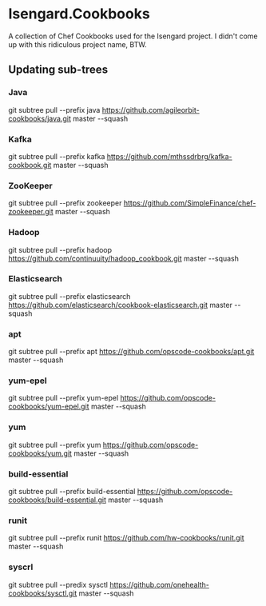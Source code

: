 Isengard.Cookbooks
==================

A collection of Chef Cookbooks used for the Isengard project. I didn't come up with this ridiculous project name, BTW.

## Updating sub-trees

### Java

git subtree pull --prefix java https://github.com/agileorbit-cookbooks/java.git master --squash

### Kafka

git subtree pull --prefix kafka https://github.com/mthssdrbrg/kafka-cookbook.git master --squash

### ZooKeeper

git subtree pull --prefix zookeeper https://github.com/SimpleFinance/chef-zookeeper.git master --squash

### Hadoop

git subtree pull --prefix hadoop https://github.com/continuuity/hadoop_cookbook.git master --squash

### Elasticsearch

git subtree pull --prefix elasticsearch https://github.com/elasticsearch/cookbook-elasticsearch.git master --squash

### apt

git subtree pull --prefix apt https://github.com/opscode-cookbooks/apt.git master --squash

### yum-epel

git subtree pull --prefix yum-epel https://github.com/opscode-cookbooks/yum-epel.git master --squash

### yum

git subtree pull --prefix yum https://github.com/opscode-cookbooks/yum.git master --squash

### build-essential

git subtree pull --prefix build-essential https://github.com/opscode-cookbooks/build-essential.git master --squash

### runit

git subtree pull --prefix runit https://github.com/hw-cookbooks/runit.git master --squash

### syscrl

git subtree pull --predix sysctl https://github.com/onehealth-cookbooks/sysctl.git master --squash


